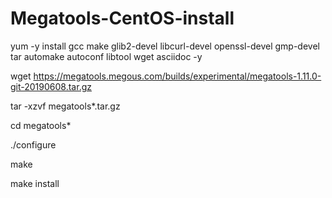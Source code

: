 # Megatools-CentOS-install
yum -y install gcc make glib2-devel libcurl-devel openssl-devel gmp-devel tar automake autoconf libtool wget asciidoc -y

wget https://megatools.megous.com/builds/experimental/megatools-1.11.0-git-20190608.tar.gz

tar -xzvf megatools*.tar.gz

cd megatools*

./configure

make

make install

